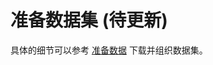 # 准备数据集 (待更新)

具体的细节可以参考 [准备数据](https://github.com/open-mmlab/mmrotate/tree/main/tools/data) 下载并组织数据集。
